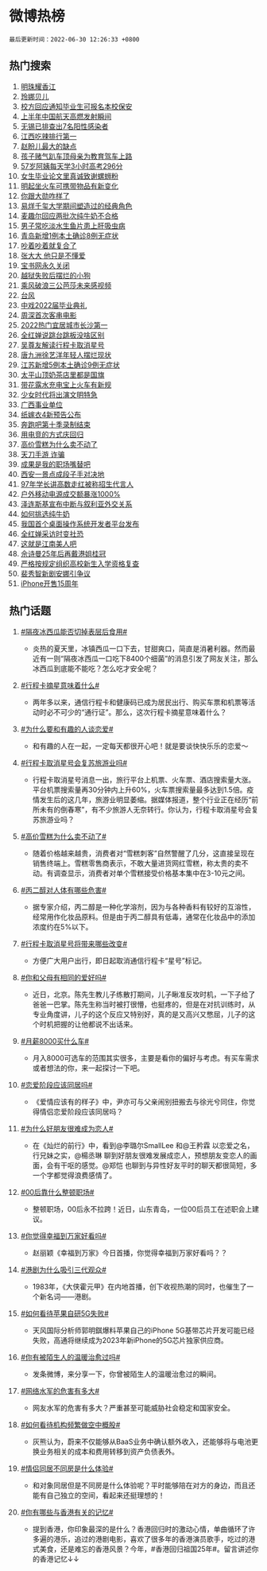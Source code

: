 # 微博热榜

`最后更新时间：2022-06-30 12:26:33 +0800`

## 热门搜索

1. [明珠耀香江](https://m.weibo.cn/search?containerid=100103type%3D1%26t%3D10%26q%3D%23%E6%98%8E%E7%8F%A0%E8%80%80%E9%A6%99%E6%B1%9F%23&stream_entry_id=51&isnewpage=1&extparam=seat%3D1%26filter_type%3Drealtimehot%26pos%3D0%26cate%3D10103%26c_type%3D51%26dgr%3D0%26display_time%3D1656563192%26pre_seqid%3D16565631926090285901&luicode=10000011&lfid=106003type%253D25%2526t%253D3%2526disable_hot%253D1%2526filter_type%253Drealtimehot)
1. [玲娜贝儿](https://m.weibo.cn/search?containerid=100103type%3D1%26t%3D10%26q%3D%E7%8E%B2%E5%A8%9C%E8%B4%9D%E5%84%BF&stream_entry_id=31&isnewpage=1&extparam=seat%3D1%26pos%3D0%26cate%3D0%26dgr%3D0%26filter_type%3Drealtimehot%26realpos%3D1%26flag%3D16%26lcate%3D5001%26c_type%3D31%26display_time%3D1656563192%26pre_seqid%3D16565631926090285901&luicode=10000011&lfid=106003type%253D25%2526t%253D3%2526disable_hot%253D1%2526filter_type%253Drealtimehot)
1. [校方回应通知毕业生可报名本校保安](https://m.weibo.cn/search?containerid=100103type%3D1%26t%3D10%26q%3D%23%E6%A0%A1%E6%96%B9%E5%9B%9E%E5%BA%94%E9%80%9A%E7%9F%A5%E6%AF%95%E4%B8%9A%E7%94%9F%E5%8F%AF%E6%8A%A5%E5%90%8D%E6%9C%AC%E6%A0%A1%E4%BF%9D%E5%AE%89%23&stream_entry_id=31&isnewpage=1&extparam=seat%3D1%26pos%3D1%26cate%3D0%26dgr%3D0%26filter_type%3Drealtimehot%26realpos%3D2%26flag%3D1%26lcate%3D5001%26c_type%3D31%26display_time%3D1656563192%26pre_seqid%3D16565631926090285901&luicode=10000011&lfid=106003type%253D25%2526t%253D3%2526disable_hot%253D1%2526filter_type%253Drealtimehot)
1. [上半年中国航天高燃发射瞬间](https://m.weibo.cn/search?containerid=100103type%3D1%26t%3D10%26q%3D%23%E4%B8%8A%E5%8D%8A%E5%B9%B4%E4%B8%AD%E5%9B%BD%E8%88%AA%E5%A4%A9%E9%AB%98%E7%87%83%E5%8F%91%E5%B0%84%E7%9E%AC%E9%97%B4%23&stream_entry_id=31&isnewpage=1&extparam=seat%3D1%26pos%3D2%26cate%3D0%26dgr%3D0%26filter_type%3Drealtimehot%26realpos%3D3%26flag%3D0%26lcate%3D5001%26c_type%3D31%26display_time%3D1656563192%26pre_seqid%3D16565631926090285901&luicode=10000011&lfid=106003type%253D25%2526t%253D3%2526disable_hot%253D1%2526filter_type%253Drealtimehot)
1. [无锡已排查出7名阳性感染者](https://m.weibo.cn/search?containerid=100103type%3D1%26t%3D10%26q%3D%23%E6%97%A0%E9%94%A1%E5%B7%B2%E6%8E%92%E6%9F%A5%E5%87%BA7%E5%90%8D%E9%98%B3%E6%80%A7%E6%84%9F%E6%9F%93%E8%80%85%23&stream_entry_id=31&isnewpage=1&extparam=seat%3D1%26pos%3D3%26cate%3D0%26dgr%3D0%26filter_type%3Drealtimehot%26realpos%3D4%26flag%3D1%26lcate%3D5001%26c_type%3D31%26display_time%3D1656563192%26pre_seqid%3D16565631926090285901&luicode=10000011&lfid=106003type%253D25%2526t%253D3%2526disable_hot%253D1%2526filter_type%253Drealtimehot)
1. [江西吃辣排行第一](https://m.weibo.cn/search?containerid=100103type%3D1%26t%3D10%26q%3D%23%E6%B1%9F%E8%A5%BF%E5%90%83%E8%BE%A3%E6%8E%92%E8%A1%8C%E7%AC%AC%E4%B8%80%23&stream_entry_id=31&isnewpage=1&extparam=seat%3D1%26pos%3D4%26cate%3D0%26dgr%3D0%26filter_type%3Drealtimehot%26realpos%3D5%26flag%3D1%26lcate%3D5001%26c_type%3D31%26display_time%3D1656563192%26pre_seqid%3D16565631926090285901&luicode=10000011&lfid=106003type%253D25%2526t%253D3%2526disable_hot%253D1%2526filter_type%253Drealtimehot)
1. [赵盼儿最大的缺点](https://m.weibo.cn/search?containerid=100103type%3D1%26t%3D10%26q%3D%23%E8%B5%B5%E7%9B%BC%E5%84%BF%E6%9C%80%E5%A4%A7%E7%9A%84%E7%BC%BA%E7%82%B9%23&stream_entry_id=31&isnewpage=1&extparam=seat%3D1%26pos%3D5%26cate%3D0%26dgr%3D0%26filter_type%3Drealtimehot%26realpos%3D6%26flag%3D1%26lcate%3D5001%26c_type%3D31%26display_time%3D1656563192%26pre_seqid%3D16565631926090285901&luicode=10000011&lfid=106003type%253D25%2526t%253D3%2526disable_hot%253D1%2526filter_type%253Drealtimehot)
1. [孩子赌气趴车顶母亲为教育驾车上路](https://m.weibo.cn/search?containerid=100103type%3D1%26t%3D10%26q%3D%23%E5%AD%A9%E5%AD%90%E8%B5%8C%E6%B0%94%E8%B6%B4%E8%BD%A6%E9%A1%B6%E6%AF%8D%E4%BA%B2%E4%B8%BA%E6%95%99%E8%82%B2%E9%A9%BE%E8%BD%A6%E4%B8%8A%E8%B7%AF%23&stream_entry_id=31&isnewpage=1&extparam=seat%3D1%26pos%3D6%26cate%3D0%26dgr%3D0%26filter_type%3Drealtimehot%26realpos%3D7%26flag%3D0%26lcate%3D5001%26c_type%3D31%26display_time%3D1656563192%26pre_seqid%3D16565631926090285901&luicode=10000011&lfid=106003type%253D25%2526t%253D3%2526disable_hot%253D1%2526filter_type%253Drealtimehot)
1. [57岁阿姨每天学3小时高考296分](https://m.weibo.cn/search?containerid=100103type%3D1%26t%3D10%26q%3D%2357%E5%B2%81%E9%98%BF%E5%A7%A8%E6%AF%8F%E5%A4%A9%E5%AD%A63%E5%B0%8F%E6%97%B6%E9%AB%98%E8%80%83296%E5%88%86%23&stream_entry_id=31&isnewpage=1&extparam=seat%3D1%26pos%3D7%26cate%3D0%26dgr%3D0%26filter_type%3Drealtimehot%26realpos%3D8%26flag%3D1%26lcate%3D5001%26c_type%3D31%26display_time%3D1656563192%26pre_seqid%3D16565631926090285901&luicode=10000011&lfid=106003type%253D25%2526t%253D3%2526disable_hot%253D1%2526filter_type%253Drealtimehot)
1. [女生毕业论文里真诚致谢螺蛳粉](https://m.weibo.cn/search?containerid=100103type%3D1%26t%3D10%26q%3D%23%E5%A5%B3%E7%94%9F%E6%AF%95%E4%B8%9A%E8%AE%BA%E6%96%87%E9%87%8C%E7%9C%9F%E8%AF%9A%E8%87%B4%E8%B0%A2%E8%9E%BA%E8%9B%B3%E7%B2%89%23&stream_entry_id=31&isnewpage=1&extparam=seat%3D1%26pos%3D8%26cate%3D0%26dgr%3D0%26filter_type%3Drealtimehot%26realpos%3D9%26flag%3D0%26lcate%3D5001%26c_type%3D31%26display_time%3D1656563192%26pre_seqid%3D16565631926090285901&luicode=10000011&lfid=106003type%253D25%2526t%253D3%2526disable_hot%253D1%2526filter_type%253Drealtimehot)
1. [明起坐火车可携带物品有新变化](https://m.weibo.cn/search?containerid=100103type%3D1%26t%3D10%26q%3D%23%E6%98%8E%E8%B5%B7%E5%9D%90%E7%81%AB%E8%BD%A6%E5%8F%AF%E6%90%BA%E5%B8%A6%E7%89%A9%E5%93%81%E6%9C%89%E6%96%B0%E5%8F%98%E5%8C%96%23&stream_entry_id=31&isnewpage=1&extparam=seat%3D1%26pos%3D9%26cate%3D0%26dgr%3D0%26filter_type%3Drealtimehot%26realpos%3D10%26flag%3D0%26lcate%3D5001%26c_type%3D31%26display_time%3D1656563192%26pre_seqid%3D16565631926090285901&luicode=10000011&lfid=106003type%253D25%2526t%253D3%2526disable_hot%253D1%2526filter_type%253Drealtimehot)
1. [你跟大勋咋样了](https://m.weibo.cn/search?containerid=100103type%3D1%26t%3D10%26q%3D%23%E4%BD%A0%E8%B7%9F%E5%A4%A7%E5%8B%8B%E5%92%8B%E6%A0%B7%E4%BA%86%23&stream_entry_id=31&isnewpage=1&extparam=seat%3D1%26pos%3D10%26cate%3D0%26dgr%3D0%26filter_type%3Drealtimehot%26realpos%3D11%26flag%3D2%26lcate%3D5001%26c_type%3D31%26display_time%3D1656563192%26pre_seqid%3D16565631926090285901&luicode=10000011&lfid=106003type%253D25%2526t%253D3%2526disable_hot%253D1%2526filter_type%253Drealtimehot)
1. [易烊千玺大学期间塑造过的经典角色](https://m.weibo.cn/search?containerid=100103type%3D1%26t%3D10%26q%3D%23%E6%98%93%E7%83%8A%E5%8D%83%E7%8E%BA%E5%A4%A7%E5%AD%A6%E6%9C%9F%E9%97%B4%E5%A1%91%E9%80%A0%E8%BF%87%E7%9A%84%E7%BB%8F%E5%85%B8%E8%A7%92%E8%89%B2%23&stream_entry_id=31&isnewpage=1&extparam=seat%3D1%26pos%3D11%26cate%3D0%26dgr%3D0%26filter_type%3Drealtimehot%26realpos%3D12%26flag%3D1%26lcate%3D5001%26c_type%3D31%26display_time%3D1656563192%26pre_seqid%3D16565631926090285901&luicode=10000011&lfid=106003type%253D25%2526t%253D3%2526disable_hot%253D1%2526filter_type%253Drealtimehot)
1. [麦趣尔回应两批次纯牛奶不合格](https://m.weibo.cn/search?containerid=100103type%3D1%26t%3D10%26q%3D%23%E9%BA%A6%E8%B6%A3%E5%B0%94%E5%9B%9E%E5%BA%94%E4%B8%A4%E6%89%B9%E6%AC%A1%E7%BA%AF%E7%89%9B%E5%A5%B6%E4%B8%8D%E5%90%88%E6%A0%BC%23&stream_entry_id=31&isnewpage=1&extparam=seat%3D1%26pos%3D12%26cate%3D0%26dgr%3D0%26filter_type%3Drealtimehot%26realpos%3D13%26flag%3D1%26lcate%3D5001%26c_type%3D31%26display_time%3D1656563192%26pre_seqid%3D16565631926090285901&luicode=10000011&lfid=106003type%253D25%2526t%253D3%2526disable_hot%253D1%2526filter_type%253Drealtimehot)
1. [男子常吃淡水生鱼片患上肝吸虫病](https://m.weibo.cn/search?containerid=100103type%3D1%26t%3D10%26q%3D%23%E7%94%B7%E5%AD%90%E5%B8%B8%E5%90%83%E6%B7%A1%E6%B0%B4%E7%94%9F%E9%B1%BC%E7%89%87%E6%82%A3%E4%B8%8A%E8%82%9D%E5%90%B8%E8%99%AB%E7%97%85%23&stream_entry_id=31&isnewpage=1&extparam=seat%3D1%26pos%3D13%26cate%3D0%26dgr%3D0%26filter_type%3Drealtimehot%26realpos%3D14%26flag%3D0%26lcate%3D5001%26c_type%3D31%26display_time%3D1656563192%26pre_seqid%3D16565631926090285901&luicode=10000011&lfid=106003type%253D25%2526t%253D3%2526disable_hot%253D1%2526filter_type%253Drealtimehot)
1. [青岛新增1例本土确诊8例无症状](https://m.weibo.cn/search?containerid=100103type%3D1%26t%3D10%26q%3D%23%E9%9D%92%E5%B2%9B%E6%96%B0%E5%A2%9E1%E4%BE%8B%E6%9C%AC%E5%9C%9F%E7%A1%AE%E8%AF%8A8%E4%BE%8B%E6%97%A0%E7%97%87%E7%8A%B6%23&stream_entry_id=31&isnewpage=1&extparam=seat%3D1%26pos%3D14%26cate%3D0%26dgr%3D0%26filter_type%3Drealtimehot%26realpos%3D15%26flag%3D0%26lcate%3D5001%26c_type%3D31%26display_time%3D1656563192%26pre_seqid%3D16565631926090285901&luicode=10000011&lfid=106003type%253D25%2526t%253D3%2526disable_hot%253D1%2526filter_type%253Drealtimehot)
1. [吵着吵着就复合了](https://m.weibo.cn/search?containerid=100103type%3D1%26t%3D10%26q%3D%23%E5%90%B5%E7%9D%80%E5%90%B5%E7%9D%80%E5%B0%B1%E5%A4%8D%E5%90%88%E4%BA%86%23&stream_entry_id=31&isnewpage=1&extparam=seat%3D1%26pos%3D15%26cate%3D0%26dgr%3D0%26filter_type%3Drealtimehot%26realpos%3D16%26flag%3D0%26lcate%3D5001%26c_type%3D31%26display_time%3D1656563192%26pre_seqid%3D16565631926090285901&luicode=10000011&lfid=106003type%253D25%2526t%253D3%2526disable_hot%253D1%2526filter_type%253Drealtimehot)
1. [张大大 他只是不懂爱](https://m.weibo.cn/search?containerid=100103type%3D1%26t%3D10%26q%3D%E5%BC%A0%E5%A4%A7%E5%A4%A7+%E4%BB%96%E5%8F%AA%E6%98%AF%E4%B8%8D%E6%87%82%E7%88%B1&stream_entry_id=31&isnewpage=1&extparam=seat%3D1%26pos%3D16%26cate%3D0%26dgr%3D0%26filter_type%3Drealtimehot%26realpos%3D17%26flag%3D0%26lcate%3D5001%26c_type%3D31%26display_time%3D1656563192%26pre_seqid%3D16565631926090285901&luicode=10000011&lfid=106003type%253D25%2526t%253D3%2526disable_hot%253D1%2526filter_type%253Drealtimehot)
1. [宝书网永久关闭](https://m.weibo.cn/search?containerid=100103type%3D1%26t%3D10%26q%3D%23%E5%AE%9D%E4%B9%A6%E7%BD%91%E6%B0%B8%E4%B9%85%E5%85%B3%E9%97%AD%23&stream_entry_id=31&isnewpage=1&extparam=seat%3D1%26pos%3D17%26cate%3D0%26dgr%3D0%26filter_type%3Drealtimehot%26realpos%3D18%26flag%3D0%26lcate%3D5001%26c_type%3D31%26display_time%3D1656563192%26pre_seqid%3D16565631926090285901&luicode=10000011&lfid=106003type%253D25%2526t%253D3%2526disable_hot%253D1%2526filter_type%253Drealtimehot)
1. [越狱失败后摆烂的小狗](https://m.weibo.cn/search?containerid=100103type%3D1%26t%3D10%26q%3D%23%E8%B6%8A%E7%8B%B1%E5%A4%B1%E8%B4%A5%E5%90%8E%E6%91%86%E7%83%82%E7%9A%84%E5%B0%8F%E7%8B%97%23&stream_entry_id=31&isnewpage=1&extparam=seat%3D1%26pos%3D18%26cate%3D0%26dgr%3D0%26filter_type%3Drealtimehot%26realpos%3D19%26flag%3D0%26lcate%3D5001%26c_type%3D31%26display_time%3D1656563192%26pre_seqid%3D16565631926090285901&luicode=10000011&lfid=106003type%253D25%2526t%253D3%2526disable_hot%253D1%2526filter_type%253Drealtimehot)
1. [乘风破浪三公芭莎未来感视频](https://m.weibo.cn/search?containerid=100103type%3D1%26t%3D10%26q%3D%23%E4%B9%98%E9%A3%8E%E7%A0%B4%E6%B5%AA%E4%B8%89%E5%85%AC%E8%8A%AD%E8%8E%8E%E6%9C%AA%E6%9D%A5%E6%84%9F%E8%A7%86%E9%A2%91%23&stream_entry_id=31&isnewpage=1&extparam=seat%3D1%26pos%3D19%26cate%3D0%26dgr%3D0%26filter_type%3Drealtimehot%26realpos%3D20%26flag%3D1%26lcate%3D5001%26c_type%3D31%26display_time%3D1656563192%26pre_seqid%3D16565631926090285901&luicode=10000011&lfid=106003type%253D25%2526t%253D3%2526disable_hot%253D1%2526filter_type%253Drealtimehot)
1. [台风](https://m.weibo.cn/search?containerid=100103type%3D1%26t%3D10%26q%3D%23%E5%8F%B0%E9%A3%8E%23&stream_entry_id=31&isnewpage=1&extparam=seat%3D1%26pos%3D20%26cate%3D0%26dgr%3D0%26filter_type%3Drealtimehot%26realpos%3D21%26flag%3D1%26lcate%3D5001%26c_type%3D31%26display_time%3D1656563192%26pre_seqid%3D16565631926090285901&luicode=10000011&lfid=106003type%253D25%2526t%253D3%2526disable_hot%253D1%2526filter_type%253Drealtimehot)
1. [中戏2022届毕业典礼](https://m.weibo.cn/search?containerid=100103type%3D1%26t%3D10%26q%3D%23%E4%B8%AD%E6%88%8F2022%E5%B1%8A%E6%AF%95%E4%B8%9A%E5%85%B8%E7%A4%BC%23&stream_entry_id=31&isnewpage=1&extparam=seat%3D1%26pos%3D21%26cate%3D0%26dgr%3D0%26filter_type%3Drealtimehot%26realpos%3D22%26flag%3D0%26lcate%3D5001%26c_type%3D31%26display_time%3D1656563192%26pre_seqid%3D16565631926090285901&luicode=10000011&lfid=106003type%253D25%2526t%253D3%2526disable_hot%253D1%2526filter_type%253Drealtimehot)
1. [周深首次客串电影](https://m.weibo.cn/search?containerid=100103type%3D1%26t%3D10%26q%3D%23%E5%91%A8%E6%B7%B1%E9%A6%96%E6%AC%A1%E5%AE%A2%E4%B8%B2%E7%94%B5%E5%BD%B1%23&stream_entry_id=31&isnewpage=1&extparam=seat%3D1%26pos%3D22%26cate%3D0%26dgr%3D0%26filter_type%3Drealtimehot%26realpos%3D23%26flag%3D1%26lcate%3D5001%26c_type%3D31%26display_time%3D1656563192%26pre_seqid%3D16565631926090285901&luicode=10000011&lfid=106003type%253D25%2526t%253D3%2526disable_hot%253D1%2526filter_type%253Drealtimehot)
1. [2022热门宜居城市长沙第一](https://m.weibo.cn/search?containerid=100103type%3D1%26t%3D10%26q%3D%232022%E7%83%AD%E9%97%A8%E5%AE%9C%E5%B1%85%E5%9F%8E%E5%B8%82%E9%95%BF%E6%B2%99%E7%AC%AC%E4%B8%80%23&stream_entry_id=31&isnewpage=1&extparam=seat%3D1%26pos%3D23%26cate%3D0%26dgr%3D0%26filter_type%3Drealtimehot%26realpos%3D24%26flag%3D0%26lcate%3D5001%26c_type%3D31%26display_time%3D1656563192%26pre_seqid%3D16565631926090285901&luicode=10000011&lfid=106003type%253D25%2526t%253D3%2526disable_hot%253D1%2526filter_type%253Drealtimehot)
1. [全红婵说跳台跳板没啥区别](https://m.weibo.cn/search?containerid=100103type%3D1%26t%3D10%26q%3D%23%E5%85%A8%E7%BA%A2%E5%A9%B5%E8%AF%B4%E8%B7%B3%E5%8F%B0%E8%B7%B3%E6%9D%BF%E6%B2%A1%E5%95%A5%E5%8C%BA%E5%88%AB%23&stream_entry_id=31&isnewpage=1&extparam=seat%3D1%26pos%3D24%26cate%3D0%26dgr%3D0%26filter_type%3Drealtimehot%26realpos%3D25%26flag%3D1%26lcate%3D5001%26c_type%3D31%26display_time%3D1656563192%26pre_seqid%3D16565631926090285901&luicode=10000011&lfid=106003type%253D25%2526t%253D3%2526disable_hot%253D1%2526filter_type%253Drealtimehot)
1. [吴尊友解读行程卡取消星号](https://m.weibo.cn/search?containerid=100103type%3D1%26t%3D10%26q%3D%23%E5%90%B4%E5%B0%8A%E5%8F%8B%E8%A7%A3%E8%AF%BB%E8%A1%8C%E7%A8%8B%E5%8D%A1%E5%8F%96%E6%B6%88%E6%98%9F%E5%8F%B7%23&stream_entry_id=31&isnewpage=1&extparam=seat%3D1%26pos%3D25%26cate%3D0%26dgr%3D0%26filter_type%3Drealtimehot%26realpos%3D26%26flag%3D1%26lcate%3D5001%26c_type%3D31%26display_time%3D1656563192%26pre_seqid%3D16565631926090285901&luicode=10000011&lfid=106003type%253D25%2526t%253D3%2526disable_hot%253D1%2526filter_type%253Drealtimehot)
1. [唐九洲徐艺洋年轻人摆烂现状](https://m.weibo.cn/search?containerid=100103type%3D1%26t%3D10%26q%3D%23%E5%94%90%E4%B9%9D%E6%B4%B2%E5%BE%90%E8%89%BA%E6%B4%8B%E5%B9%B4%E8%BD%BB%E4%BA%BA%E6%91%86%E7%83%82%E7%8E%B0%E7%8A%B6%23&stream_entry_id=31&isnewpage=1&extparam=seat%3D1%26pos%3D26%26cate%3D0%26dgr%3D0%26filter_type%3Drealtimehot%26realpos%3D27%26flag%3D1%26lcate%3D5001%26c_type%3D31%26display_time%3D1656563192%26pre_seqid%3D16565631926090285901&luicode=10000011&lfid=106003type%253D25%2526t%253D3%2526disable_hot%253D1%2526filter_type%253Drealtimehot)
1. [江苏新增5例本土确诊9例无症状](https://m.weibo.cn/search?containerid=100103type%3D1%26t%3D10%26q%3D%23%E6%B1%9F%E8%8B%8F%E6%96%B0%E5%A2%9E5%E4%BE%8B%E6%9C%AC%E5%9C%9F%E7%A1%AE%E8%AF%8A9%E4%BE%8B%E6%97%A0%E7%97%87%E7%8A%B6%23&stream_entry_id=31&isnewpage=1&extparam=seat%3D1%26pos%3D27%26cate%3D0%26dgr%3D0%26filter_type%3Drealtimehot%26realpos%3D28%26flag%3D0%26lcate%3D5001%26c_type%3D31%26display_time%3D1656563192%26pre_seqid%3D16565631926090285901&luicode=10000011&lfid=106003type%253D25%2526t%253D3%2526disable_hot%253D1%2526filter_type%253Drealtimehot)
1. [太平山顶奶茶店里都是国旗](https://m.weibo.cn/search?containerid=100103type%3D1%26t%3D10%26q%3D%23%E5%A4%AA%E5%B9%B3%E5%B1%B1%E9%A1%B6%E5%A5%B6%E8%8C%B6%E5%BA%97%E9%87%8C%E9%83%BD%E6%98%AF%E5%9B%BD%E6%97%97%23&stream_entry_id=31&isnewpage=1&extparam=seat%3D1%26pos%3D28%26cate%3D0%26dgr%3D0%26filter_type%3Drealtimehot%26realpos%3D29%26flag%3D1%26lcate%3D5001%26c_type%3D31%26display_time%3D1656563192%26pre_seqid%3D16565631926090285901&luicode=10000011&lfid=106003type%253D25%2526t%253D3%2526disable_hot%253D1%2526filter_type%253Drealtimehot)
1. [带花露水充电宝上火车有新规](https://m.weibo.cn/search?containerid=100103type%3D1%26t%3D10%26q%3D%23%E5%B8%A6%E8%8A%B1%E9%9C%B2%E6%B0%B4%E5%85%85%E7%94%B5%E5%AE%9D%E4%B8%8A%E7%81%AB%E8%BD%A6%E6%9C%89%E6%96%B0%E8%A7%84%23&stream_entry_id=31&isnewpage=1&extparam=seat%3D1%26pos%3D29%26cate%3D0%26dgr%3D0%26filter_type%3Drealtimehot%26realpos%3D30%26flag%3D1%26lcate%3D5001%26c_type%3D31%26display_time%3D1656563192%26pre_seqid%3D16565631926090285901&luicode=10000011&lfid=106003type%253D25%2526t%253D3%2526disable_hot%253D1%2526filter_type%253Drealtimehot)
1. [少女时代将出演文明特急](https://m.weibo.cn/search?containerid=100103type%3D1%26t%3D10%26q%3D%23%E5%B0%91%E5%A5%B3%E6%97%B6%E4%BB%A3%E5%B0%86%E5%87%BA%E6%BC%94%E6%96%87%E6%98%8E%E7%89%B9%E6%80%A5%23&stream_entry_id=31&isnewpage=1&extparam=seat%3D1%26pos%3D30%26cate%3D0%26dgr%3D0%26filter_type%3Drealtimehot%26realpos%3D31%26flag%3D1%26lcate%3D5001%26c_type%3D31%26display_time%3D1656563192%26pre_seqid%3D16565631926090285901&luicode=10000011&lfid=106003type%253D25%2526t%253D3%2526disable_hot%253D1%2526filter_type%253Drealtimehot)
1. [广西事业单位](https://m.weibo.cn/search?containerid=100103type%3D1%26t%3D10%26q%3D%E5%B9%BF%E8%A5%BF%E4%BA%8B%E4%B8%9A%E5%8D%95%E4%BD%8D&stream_entry_id=31&isnewpage=1&extparam=seat%3D1%26pos%3D31%26cate%3D0%26dgr%3D0%26filter_type%3Drealtimehot%26realpos%3D32%26flag%3D1%26lcate%3D5001%26c_type%3D31%26display_time%3D1656563192%26pre_seqid%3D16565631926090285901&luicode=10000011&lfid=106003type%253D25%2526t%253D3%2526disable_hot%253D1%2526filter_type%253Drealtimehot)
1. [纸嫁衣4新预告公布](https://m.weibo.cn/search?containerid=100103type%3D1%26t%3D10%26q%3D%23%E7%BA%B8%E5%AB%81%E8%A1%A34%E6%96%B0%E9%A2%84%E5%91%8A%E5%85%AC%E5%B8%83%23&stream_entry_id=31&isnewpage=1&extparam=seat%3D1%26pos%3D32%26cate%3D0%26dgr%3D0%26filter_type%3Drealtimehot%26realpos%3D33%26flag%3D1%26lcate%3D5001%26c_type%3D31%26display_time%3D1656563192%26pre_seqid%3D16565631926090285901&luicode=10000011&lfid=106003type%253D25%2526t%253D3%2526disable_hot%253D1%2526filter_type%253Drealtimehot)
1. [奔跑吧第十季录制结束](https://m.weibo.cn/search?containerid=100103type%3D1%26t%3D10%26q%3D%23%E5%A5%94%E8%B7%91%E5%90%A7%E7%AC%AC%E5%8D%81%E5%AD%A3%E5%BD%95%E5%88%B6%E7%BB%93%E6%9D%9F%23&stream_entry_id=31&isnewpage=1&extparam=seat%3D1%26pos%3D33%26cate%3D0%26dgr%3D0%26filter_type%3Drealtimehot%26realpos%3D34%26flag%3D0%26lcate%3D5001%26c_type%3D31%26display_time%3D1656563192%26pre_seqid%3D16565631926090285901&luicode=10000011&lfid=106003type%253D25%2526t%253D3%2526disable_hot%253D1%2526filter_type%253Drealtimehot)
1. [用电竞的方式庆回归](https://m.weibo.cn/search?containerid=100103type%3D1%26t%3D10%26q%3D%23%E7%94%A8%E7%94%B5%E7%AB%9E%E7%9A%84%E6%96%B9%E5%BC%8F%E5%BA%86%E5%9B%9E%E5%BD%92%23&stream_entry_id=31&isnewpage=1&extparam=seat%3D1%26pos%3D34%26cate%3D0%26dgr%3D0%26filter_type%3Drealtimehot%26realpos%3D35%26flag%3D1%26lcate%3D5001%26c_type%3D31%26display_time%3D1656563192%26pre_seqid%3D16565631926090285901&luicode=10000011&lfid=106003type%253D25%2526t%253D3%2526disable_hot%253D1%2526filter_type%253Drealtimehot)
1. [高价雪糕为什么卖不动了](https://m.weibo.cn/search?containerid=100103type%3D1%26t%3D10%26q%3D%23%E9%AB%98%E4%BB%B7%E9%9B%AA%E7%B3%95%E4%B8%BA%E4%BB%80%E4%B9%88%E5%8D%96%E4%B8%8D%E5%8A%A8%E4%BA%86%23&stream_entry_id=31&isnewpage=1&extparam=seat%3D1%26pos%3D35%26cate%3D0%26dgr%3D0%26filter_type%3Drealtimehot%26realpos%3D36%26flag%3D0%26lcate%3D5001%26c_type%3D31%26display_time%3D1656563192%26pre_seqid%3D16565631926090285901&luicode=10000011&lfid=106003type%253D25%2526t%253D3%2526disable_hot%253D1%2526filter_type%253Drealtimehot)
1. [天刀手游 诈骗](https://m.weibo.cn/search?containerid=100103type%3D1%26t%3D10%26q%3D%E5%A4%A9%E5%88%80%E6%89%8B%E6%B8%B8+%E8%AF%88%E9%AA%97&stream_entry_id=31&isnewpage=1&extparam=seat%3D1%26pos%3D36%26cate%3D0%26dgr%3D0%26filter_type%3Drealtimehot%26realpos%3D37%26flag%3D1%26lcate%3D5001%26c_type%3D31%26display_time%3D1656563192%26pre_seqid%3D16565631926090285901&luicode=10000011&lfid=106003type%253D25%2526t%253D3%2526disable_hot%253D1%2526filter_type%253Drealtimehot)
1. [成果是我的职场嘴替吧](https://m.weibo.cn/search?containerid=100103type%3D1%26t%3D10%26q%3D%23%E6%88%90%E6%9E%9C%E6%98%AF%E6%88%91%E7%9A%84%E8%81%8C%E5%9C%BA%E5%98%B4%E6%9B%BF%E5%90%A7%23&stream_entry_id=31&isnewpage=1&extparam=seat%3D1%26pos%3D37%26cate%3D0%26dgr%3D0%26filter_type%3Drealtimehot%26realpos%3D38%26flag%3D1%26lcate%3D5001%26c_type%3D31%26display_time%3D1656563192%26pre_seqid%3D16565631926090285901&luicode=10000011&lfid=106003type%253D25%2526t%253D3%2526disable_hot%253D1%2526filter_type%253Drealtimehot)
1. [西安一景点成段子手对决地](https://m.weibo.cn/search?containerid=100103type%3D1%26t%3D10%26q%3D%23%E8%A5%BF%E5%AE%89%E4%B8%80%E6%99%AF%E7%82%B9%E6%88%90%E6%AE%B5%E5%AD%90%E6%89%8B%E5%AF%B9%E5%86%B3%E5%9C%B0%23&stream_entry_id=31&isnewpage=1&extparam=seat%3D1%26pos%3D38%26cate%3D0%26dgr%3D0%26filter_type%3Drealtimehot%26realpos%3D39%26flag%3D1%26lcate%3D5001%26c_type%3D31%26display_time%3D1656563192%26pre_seqid%3D16565631926090285901&luicode=10000011&lfid=106003type%253D25%2526t%253D3%2526disable_hot%253D1%2526filter_type%253Drealtimehot)
1. [97年学长讲高数走红被称招生代言人](https://m.weibo.cn/search?containerid=100103type%3D1%26t%3D10%26q%3D%2397%E5%B9%B4%E5%AD%A6%E9%95%BF%E8%AE%B2%E9%AB%98%E6%95%B0%E8%B5%B0%E7%BA%A2%E8%A2%AB%E7%A7%B0%E6%8B%9B%E7%94%9F%E4%BB%A3%E8%A8%80%E4%BA%BA%23&stream_entry_id=31&isnewpage=1&extparam=seat%3D1%26pos%3D39%26cate%3D0%26dgr%3D0%26filter_type%3Drealtimehot%26realpos%3D40%26flag%3D0%26lcate%3D5001%26c_type%3D31%26display_time%3D1656563192%26pre_seqid%3D16565631926090285901&luicode=10000011&lfid=106003type%253D25%2526t%253D3%2526disable_hot%253D1%2526filter_type%253Drealtimehot)
1. [户外移动电源成交额暴涨1000%](https://m.weibo.cn/search?containerid=100103type%3D1%26t%3D10%26q%3D%23%E6%88%B7%E5%A4%96%E7%A7%BB%E5%8A%A8%E7%94%B5%E6%BA%90%E6%88%90%E4%BA%A4%E9%A2%9D%E6%9A%B4%E6%B6%A81000%25%23&stream_entry_id=31&isnewpage=1&extparam=seat%3D1%26pos%3D40%26cate%3D0%26dgr%3D0%26filter_type%3Drealtimehot%26realpos%3D41%26flag%3D0%26lcate%3D5001%26c_type%3D31%26display_time%3D1656563192%26pre_seqid%3D16565631926090285901&luicode=10000011&lfid=106003type%253D25%2526t%253D3%2526disable_hot%253D1%2526filter_type%253Drealtimehot)
1. [泽连斯基宣布中断与叙利亚外交关系](https://m.weibo.cn/search?containerid=100103type%3D1%26t%3D10%26q%3D%23%E6%B3%BD%E8%BF%9E%E6%96%AF%E5%9F%BA%E5%AE%A3%E5%B8%83%E4%B8%AD%E6%96%AD%E4%B8%8E%E5%8F%99%E5%88%A9%E4%BA%9A%E5%A4%96%E4%BA%A4%E5%85%B3%E7%B3%BB%23&stream_entry_id=31&isnewpage=1&extparam=seat%3D1%26pos%3D41%26cate%3D0%26dgr%3D0%26filter_type%3Drealtimehot%26realpos%3D42%26flag%3D0%26lcate%3D5001%26c_type%3D31%26display_time%3D1656563192%26pre_seqid%3D16565631926090285901&luicode=10000011&lfid=106003type%253D25%2526t%253D3%2526disable_hot%253D1%2526filter_type%253Drealtimehot)
1. [如何挑选纯牛奶](https://m.weibo.cn/search?containerid=100103type%3D1%26t%3D10%26q%3D%23%E5%A6%82%E4%BD%95%E6%8C%91%E9%80%89%E7%BA%AF%E7%89%9B%E5%A5%B6%23&stream_entry_id=31&isnewpage=1&extparam=seat%3D1%26pos%3D42%26cate%3D0%26dgr%3D0%26filter_type%3Drealtimehot%26realpos%3D43%26flag%3D0%26lcate%3D5001%26c_type%3D31%26display_time%3D1656563192%26pre_seqid%3D16565631926090285901&luicode=10000011&lfid=106003type%253D25%2526t%253D3%2526disable_hot%253D1%2526filter_type%253Drealtimehot)
1. [我国首个桌面操作系统开发者平台发布](https://m.weibo.cn/search?containerid=100103type%3D1%26t%3D10%26q%3D%23%E6%88%91%E5%9B%BD%E9%A6%96%E4%B8%AA%E6%A1%8C%E9%9D%A2%E6%93%8D%E4%BD%9C%E7%B3%BB%E7%BB%9F%E5%BC%80%E5%8F%91%E8%80%85%E5%B9%B3%E5%8F%B0%E5%8F%91%E5%B8%83%23&stream_entry_id=31&isnewpage=1&extparam=seat%3D1%26pos%3D43%26cate%3D0%26dgr%3D0%26filter_type%3Drealtimehot%26realpos%3D44%26flag%3D0%26lcate%3D5001%26c_type%3D31%26display_time%3D1656563192%26pre_seqid%3D16565631926090285901&luicode=10000011&lfid=106003type%253D25%2526t%253D3%2526disable_hot%253D1%2526filter_type%253Drealtimehot)
1. [全红婵采访时变社恐](https://m.weibo.cn/search?containerid=100103type%3D1%26t%3D10%26q%3D%23%E5%85%A8%E7%BA%A2%E5%A9%B5%E9%87%87%E8%AE%BF%E6%97%B6%E5%8F%98%E7%A4%BE%E6%81%90%23&stream_entry_id=31&isnewpage=1&extparam=seat%3D1%26pos%3D44%26cate%3D0%26dgr%3D0%26filter_type%3Drealtimehot%26realpos%3D45%26flag%3D0%26lcate%3D5001%26c_type%3D31%26display_time%3D1656563192%26pre_seqid%3D16565631926090285901&luicode=10000011&lfid=106003type%253D25%2526t%253D3%2526disable_hot%253D1%2526filter_type%253Drealtimehot)
1. [这就是江南美人吧](https://m.weibo.cn/search?containerid=100103type%3D1%26t%3D10%26q%3D%23%E8%BF%99%E5%B0%B1%E6%98%AF%E6%B1%9F%E5%8D%97%E7%BE%8E%E4%BA%BA%E5%90%A7%23&stream_entry_id=31&isnewpage=1&extparam=seat%3D1%26pos%3D45%26cate%3D0%26dgr%3D0%26filter_type%3Drealtimehot%26realpos%3D46%26flag%3D0%26lcate%3D5001%26c_type%3D31%26display_time%3D1656563192%26pre_seqid%3D16565631926090285901&luicode=10000011&lfid=106003type%253D25%2526t%253D3%2526disable_hot%253D1%2526filter_type%253Drealtimehot)
1. [佘诗曼25年后再戴港姐桂冠](https://m.weibo.cn/search?containerid=100103type%3D1%26t%3D10%26q%3D%23%E4%BD%98%E8%AF%97%E6%9B%BC25%E5%B9%B4%E5%90%8E%E5%86%8D%E6%88%B4%E6%B8%AF%E5%A7%90%E6%A1%82%E5%86%A0%23&stream_entry_id=31&isnewpage=1&extparam=seat%3D1%26pos%3D46%26cate%3D0%26dgr%3D0%26filter_type%3Drealtimehot%26realpos%3D47%26flag%3D1%26lcate%3D5001%26c_type%3D31%26display_time%3D1656563192%26pre_seqid%3D16565631926090285901&luicode=10000011&lfid=106003type%253D25%2526t%253D3%2526disable_hot%253D1%2526filter_type%253Drealtimehot)
1. [严格按规定组织高校新生入学资格复查](https://m.weibo.cn/search?containerid=100103type%3D1%26t%3D10%26q%3D%23%E4%B8%A5%E6%A0%BC%E6%8C%89%E8%A7%84%E5%AE%9A%E7%BB%84%E7%BB%87%E9%AB%98%E6%A0%A1%E6%96%B0%E7%94%9F%E5%85%A5%E5%AD%A6%E8%B5%84%E6%A0%BC%E5%A4%8D%E6%9F%A5%23&stream_entry_id=31&isnewpage=1&extparam=seat%3D1%26pos%3D47%26cate%3D0%26dgr%3D0%26filter_type%3Drealtimehot%26realpos%3D48%26flag%3D1%26lcate%3D5001%26c_type%3D31%26display_time%3D1656563192%26pre_seqid%3D16565631926090285901&luicode=10000011&lfid=106003type%253D25%2526t%253D3%2526disable_hot%253D1%2526filter_type%253Drealtimehot)
1. [裴秀智新剧安娜引争议](https://m.weibo.cn/search?containerid=100103type%3D1%26t%3D10%26q%3D%23%E8%A3%B4%E7%A7%80%E6%99%BA%E6%96%B0%E5%89%A7%E5%AE%89%E5%A8%9C%E5%BC%95%E4%BA%89%E8%AE%AE%23&stream_entry_id=31&isnewpage=1&extparam=seat%3D1%26pos%3D48%26cate%3D0%26dgr%3D0%26filter_type%3Drealtimehot%26realpos%3D49%26flag%3D0%26lcate%3D5001%26c_type%3D31%26display_time%3D1656563192%26pre_seqid%3D16565631926090285901&luicode=10000011&lfid=106003type%253D25%2526t%253D3%2526disable_hot%253D1%2526filter_type%253Drealtimehot)
1. [iPhone开售15周年](https://m.weibo.cn/search?containerid=100103type%3D1%26t%3D10%26q%3D%23iPhone%E5%BC%80%E5%94%AE15%E5%91%A8%E5%B9%B4%23&stream_entry_id=31&isnewpage=1&extparam=seat%3D1%26pos%3D49%26cate%3D0%26dgr%3D0%26filter_type%3Drealtimehot%26realpos%3D50%26flag%3D0%26lcate%3D5001%26c_type%3D31%26display_time%3D1656563192%26pre_seqid%3D16565631926090285901&luicode=10000011&lfid=106003type%253D25%2526t%253D3%2526disable_hot%253D1%2526filter_type%253Drealtimehot)

## 热门话题

1. [#隔夜冰西瓜能否切掉表层后食用#](https://m.weibo.cn/search?containerid=231522type%3D1%26t%3D10%26q%3D%23%E9%9A%94%E5%A4%9C%E5%86%B0%E8%A5%BF%E7%93%9C%E8%83%BD%E5%90%A6%E5%88%87%E6%8E%89%E8%A1%A8%E5%B1%82%E5%90%8E%E9%A3%9F%E7%94%A8%23&stream_entry_id=128&isnewpage=1&extparam=seat%3D1%26c_type%3D128%26lcate%3D5004%26cate%3D5004%26pos%3D1-0-0%26dgr%3D0%26unitid%3D44611%26display_time%3D1656563193%26pre_seqid%3D165656319359806025249&luicode=10000011&lfid=231648_-_4)
    - 炎热的夏天里，冰镇西瓜一口下去，甘甜爽口，简直是消暑利器。然而最近有一则“隔夜冰西瓜一口吃下8400个细菌”的消息引发了网友关注，那么冰西瓜到底能不能吃？怎么吃才安全呢？

1. [#行程卡摘星意味着什么#](https://m.weibo.cn/search?containerid=231522type%3D1%26t%3D10%26q%3D%23%E8%A1%8C%E7%A8%8B%E5%8D%A1%E6%91%98%E6%98%9F%E6%84%8F%E5%91%B3%E7%9D%80%E4%BB%80%E4%B9%88%23&stream_entry_id=128&isnewpage=1&extparam=seat%3D1%26c_type%3D128%26lcate%3D5004%26cate%3D5004%26pos%3D1-0-1%26dgr%3D0%26unitid%3D44638%26display_time%3D1656563193%26pre_seqid%3D165656319359806025249&luicode=10000011&lfid=231648_-_4)
    - 两年多以来，通信行程卡和健康码已成为居民出行、购买车票和机票等活动时必不可少的“通行证”。那么，这次行程卡摘星意味着什么？

1. [#为什么要和有趣的人谈恋爱#](https://m.weibo.cn/search?containerid=231522type%3D1%26t%3D10%26q%3D%23%E4%B8%BA%E4%BB%80%E4%B9%88%E8%A6%81%E5%92%8C%E6%9C%89%E8%B6%A3%E7%9A%84%E4%BA%BA%E8%B0%88%E6%81%8B%E7%88%B1%23&stream_entry_id=128&isnewpage=1&extparam=seat%3D1%26c_type%3D128%26lcate%3D5004%26cate%3D5004%26pos%3D1-0-2%26dgr%3D0%26unitid%3D44644%26display_time%3D1656563193%26pre_seqid%3D165656319359806025249&luicode=10000011&lfid=231648_-_4)
    - 和有趣的人在一起，一定每天都很开心吧！就是要谈快快乐乐的恋爱～

1. [#行程卡取消星号会复苏旅游业吗#](https://m.weibo.cn/search?containerid=231522type%3D1%26t%3D10%26q%3D%23%E8%A1%8C%E7%A8%8B%E5%8D%A1%E5%8F%96%E6%B6%88%E6%98%9F%E5%8F%B7%E4%BC%9A%E5%A4%8D%E8%8B%8F%E6%97%85%E6%B8%B8%E4%B8%9A%E5%90%97%23&stream_entry_id=128&isnewpage=1&extparam=seat%3D1%26c_type%3D128%26lcate%3D5004%26cate%3D5004%26pos%3D1-0-3%26dgr%3D0%26unitid%3D44618%26display_time%3D1656563193%26pre_seqid%3D165656319359806025249&luicode=10000011&lfid=231648_-_4)
    - 行程卡取消星号消息一出，旅行平台上机票、火车票、酒店搜索量大涨。平台机票搜索量再30分钟内上升60%，火车票搜索量最多达到1.5倍。疫情发生后的这几年，旅游业明显萎缩。据媒体报道，整个行业正在经历“前所未有的倒春寒”，有不少旅游人无奈转行。你认为，行程卡取消星号会复苏旅游业吗？

1. [#高价雪糕为什么卖不动了#](https://m.weibo.cn/search?containerid=231522type%3D1%26t%3D10%26q%3D%23%E9%AB%98%E4%BB%B7%E9%9B%AA%E7%B3%95%E4%B8%BA%E4%BB%80%E4%B9%88%E5%8D%96%E4%B8%8D%E5%8A%A8%E4%BA%86%23&stream_entry_id=128&isnewpage=1&extparam=seat%3D1%26c_type%3D128%26lcate%3D5004%26cate%3D5004%26pos%3D1-0-4%26dgr%3D0%26unitid%3D44636%26display_time%3D1656563193%26pre_seqid%3D165656319359806025249&luicode=10000011&lfid=231648_-_4)
    - 随着价格越来越贵，消费者对“雪糕刺客”自然警醒了几分，这直接呈现在销售终端上。雪糕零售商表示，不敢大量进货网红雪糕，称太贵的卖不动。有调查显示，消费者对单个雪糕接受价格基本集中在3-10元之间。

1. [#丙二醇对人体有哪些危害#](https://m.weibo.cn/search?containerid=231522type%3D1%26t%3D10%26q%3D%23%E4%B8%99%E4%BA%8C%E9%86%87%E5%AF%B9%E4%BA%BA%E4%BD%93%E6%9C%89%E5%93%AA%E4%BA%9B%E5%8D%B1%E5%AE%B3%23&stream_entry_id=128&isnewpage=1&extparam=seat%3D1%26c_type%3D128%26lcate%3D5004%26cate%3D5004%26pos%3D1-0-5%26dgr%3D0%26unitid%3D44637%26display_time%3D1656563193%26pre_seqid%3D165656319359806025249&luicode=10000011&lfid=231648_-_4)
    - 据专家介绍，丙二醇是一种化学溶剂，因为与各种香料有较好的互溶性，经常用作化妆品原料。但是由于丙二醇具有低毒，通常在化妆品中的添加浓度约在5%以下。

1. [#行程卡取消星号将带来哪些改变#](https://m.weibo.cn/search?containerid=231522type%3D1%26t%3D10%26q%3D%23%E8%A1%8C%E7%A8%8B%E5%8D%A1%E5%8F%96%E6%B6%88%E6%98%9F%E5%8F%B7%E5%B0%86%E5%B8%A6%E6%9D%A5%E5%93%AA%E4%BA%9B%E6%94%B9%E5%8F%98%23&stream_entry_id=128&isnewpage=1&extparam=seat%3D1%26c_type%3D128%26lcate%3D5004%26cate%3D5004%26pos%3D1-0-6%26dgr%3D0%26unitid%3D44621%26display_time%3D1656563193%26pre_seqid%3D165656319359806025249&luicode=10000011&lfid=231648_-_4)
    - 方便广大用户出行，即日起取消通信行程卡“星号”标记。

1. [#你和父母有相同的爱好吗#](https://m.weibo.cn/search?containerid=231522type%3D1%26t%3D10%26q%3D%23%E4%BD%A0%E5%92%8C%E7%88%B6%E6%AF%8D%E6%9C%89%E7%9B%B8%E5%90%8C%E7%9A%84%E7%88%B1%E5%A5%BD%E5%90%97%23&stream_entry_id=128&isnewpage=1&extparam=seat%3D1%26c_type%3D128%26lcate%3D5004%26cate%3D5004%26pos%3D1-0-7%26dgr%3D0%26unitid%3D1656492988838%26display_time%3D1656563193%26pre_seqid%3D165656319359806025249&luicode=10000011&lfid=231648_-_4)
    - 近日，北京。陈先生教儿子练散打期间，儿子瞅准反攻时机，一下子给了爸爸一巴掌。陈先生称当时被打很懵，也挺疼的，但是在对抗训练时，从专业角度讲，儿子的这个反应又特别好，真的是又高兴又憋屈，儿子的这个时机把握的让他都说不出话来。

1. [#月薪8000买什么车#](https://m.weibo.cn/search?containerid=231522type%3D1%26t%3D10%26q%3D%23%E6%9C%88%E8%96%AA8000%E4%B9%B0%E4%BB%80%E4%B9%88%E8%BD%A6%23&stream_entry_id=128&isnewpage=1&extparam=seat%3D1%26c_type%3D128%26lcate%3D5004%26cate%3D5004%26pos%3D1-0-8%26dgr%3D0%26unitid%3D44605%26display_time%3D1656563193%26pre_seqid%3D165656319359806025249&luicode=10000011&lfid=231648_-_4)
    - 月入8000可选车的范围其实很多，主要是看你的偏好与考虑。有买车需求或者想法的你，来一起探讨一下吧。

1. [#恋爱阶段应该同居吗#](https://m.weibo.cn/search?containerid=231522type%3D1%26t%3D10%26q%3D%23%E6%81%8B%E7%88%B1%E9%98%B6%E6%AE%B5%E5%BA%94%E8%AF%A5%E5%90%8C%E5%B1%85%E5%90%97%23&stream_entry_id=128&isnewpage=1&extparam=seat%3D1%26c_type%3D128%26lcate%3D5004%26cate%3D5004%26pos%3D1-0-9%26dgr%3D0%26unitid%3D44624%26display_time%3D1656563193%26pre_seqid%3D165656319359806025249&luicode=10000011&lfid=231648_-_4)
    - 《爱情应该有的样子》中，尹亦可与父亲闹别扭搬去与徐光兮同住，你觉得情侣恋爱阶段应该同居吗？

1. [#为什么好朋友很难成为恋人#](https://m.weibo.cn/search?containerid=231522type%3D1%26t%3D10%26q%3D%23%E4%B8%BA%E4%BB%80%E4%B9%88%E5%A5%BD%E6%9C%8B%E5%8F%8B%E5%BE%88%E9%9A%BE%E6%88%90%E4%B8%BA%E6%81%8B%E4%BA%BA%23&stream_entry_id=128&isnewpage=1&extparam=seat%3D1%26c_type%3D128%26lcate%3D5004%26cate%3D5004%26pos%3D1-0-10%26dgr%3D0%26unitid%3D44625%26display_time%3D1656563193%26pre_seqid%3D165656319359806025249&luicode=10000011&lfid=231648_-_4)
    - 在《灿烂的前行》中，看到@李璐尔SmallLee 和@王矜霖 以恋爱之名，行兄妹之实，@楊丞琳 聊到好朋友很难发展成恋人，预想朋友变恋人的画面，会有干呕的感觉。@郑恺 也聊到与异性好友平时的聊天都很简短，多一个字都觉得浪费感情了。

1. [#00后靠什么整顿职场#](https://m.weibo.cn/search?containerid=231522type%3D1%26t%3D10%26q%3D%2300%E5%90%8E%E9%9D%A0%E4%BB%80%E4%B9%88%E6%95%B4%E9%A1%BF%E8%81%8C%E5%9C%BA%23&stream_entry_id=128&isnewpage=1&extparam=seat%3D1%26c_type%3D128%26lcate%3D5004%26cate%3D5004%26pos%3D1-0-11%26dgr%3D0%26unitid%3D44640%26display_time%3D1656563193%26pre_seqid%3D165656319359806025249&luicode=10000011&lfid=231648_-_4)
    - 整顿职场，00后永不拉跨！近日，山东青岛，一位00后员工在述职会上建议。

1. [#你觉得幸福到万家好看吗#](https://m.weibo.cn/search?containerid=231522type%3D1%26t%3D10%26q%3D%23%E4%BD%A0%E8%A7%89%E5%BE%97%E5%B9%B8%E7%A6%8F%E5%88%B0%E4%B8%87%E5%AE%B6%E5%A5%BD%E7%9C%8B%E5%90%97%23&stream_entry_id=128&isnewpage=1&extparam=seat%3D1%26c_type%3D128%26lcate%3D5004%26cate%3D5004%26pos%3D1-0-12%26dgr%3D0%26unitid%3D44639%26display_time%3D1656563193%26pre_seqid%3D165656319359806025249&luicode=10000011&lfid=231648_-_4)
    - 赵丽颖《幸福到万家》今日首播，你觉得幸福到万家好看吗？？

1. [#港剧为什么吸引三代观众#](https://m.weibo.cn/search?containerid=231522type%3D1%26t%3D10%26q%3D%23%E6%B8%AF%E5%89%A7%E4%B8%BA%E4%BB%80%E4%B9%88%E5%90%B8%E5%BC%95%E4%B8%89%E4%BB%A3%E8%A7%82%E4%BC%97%23&stream_entry_id=128&isnewpage=1&extparam=seat%3D1%26c_type%3D128%26lcate%3D5004%26cate%3D5004%26pos%3D1-0-13%26dgr%3D0%26unitid%3D44613%26display_time%3D1656563193%26pre_seqid%3D165656319359806025249&luicode=10000011&lfid=231648_-_4)
    - 1983年，《大侠霍元甲》在内地首播，创下收视热潮的同时，也催生了一个新名词——港剧。

1. [#如何看待苹果自研5G失败#](https://m.weibo.cn/search?containerid=231522type%3D1%26t%3D10%26q%3D%23%E5%A6%82%E4%BD%95%E7%9C%8B%E5%BE%85%E8%8B%B9%E6%9E%9C%E8%87%AA%E7%A0%945G%E5%A4%B1%E8%B4%A5%23&stream_entry_id=128&isnewpage=1&extparam=seat%3D1%26c_type%3D128%26lcate%3D5004%26cate%3D5004%26pos%3D1-0-14%26dgr%3D0%26unitid%3D44626%26display_time%3D1656563193%26pre_seqid%3D165656319359806025249&luicode=10000011&lfid=231648_-_4)
    - 天风国际分析师郭明錤爆料苹果自己的iPhone 5G基带芯片开发可能已经失败，高通将继续成为2023年新iPhone的5G芯片独家供应商。

1. [#你有被陌生人的温暖治愈过吗#](https://m.weibo.cn/search?containerid=231522type%3D1%26t%3D10%26q%3D%23%E4%BD%A0%E6%9C%89%E8%A2%AB%E9%99%8C%E7%94%9F%E4%BA%BA%E7%9A%84%E6%B8%A9%E6%9A%96%E6%B2%BB%E6%84%88%E8%BF%87%E5%90%97%23&stream_entry_id=128&isnewpage=1&extparam=seat%3D1%26c_type%3D128%26lcate%3D5004%26cate%3D5004%26pos%3D1-0-15%26dgr%3D0%26unitid%3D1656507082177%26display_time%3D1656563193%26pre_seqid%3D165656319359806025249&luicode=10000011&lfid=231648_-_4)
    - 发条微博，来分享一下，你曾被陌生人的温暖治愈过的瞬间。

1. [#网络水军的危害有多大#](https://m.weibo.cn/search?containerid=231522type%3D1%26t%3D10%26q%3D%23%E7%BD%91%E7%BB%9C%E6%B0%B4%E5%86%9B%E7%9A%84%E5%8D%B1%E5%AE%B3%E6%9C%89%E5%A4%9A%E5%A4%A7%23&stream_entry_id=128&isnewpage=1&extparam=seat%3D1%26c_type%3D128%26lcate%3D5004%26cate%3D5004%26pos%3D1-0-16%26dgr%3D0%26unitid%3D44609%26display_time%3D1656563193%26pre_seqid%3D165656319359806025249&luicode=10000011&lfid=231648_-_4)
    - 网友水军的危害有多大？严重甚至可能威胁社会稳定和国家安全。

1. [#如何看待机构频繁做空中概股#](https://m.weibo.cn/search?containerid=231522type%3D1%26t%3D10%26q%3D%23%E5%A6%82%E4%BD%95%E7%9C%8B%E5%BE%85%E6%9C%BA%E6%9E%84%E9%A2%91%E7%B9%81%E5%81%9A%E7%A9%BA%E4%B8%AD%E6%A6%82%E8%82%A1%23&stream_entry_id=128&isnewpage=1&extparam=seat%3D1%26c_type%3D128%26lcate%3D5004%26cate%3D5004%26pos%3D1-0-17%26dgr%3D0%26unitid%3D44617%26display_time%3D1656563193%26pre_seqid%3D165656319359806025249&luicode=10000011&lfid=231648_-_4)
    - 灰熊认为，蔚来不仅能够从BaaS业务中确认额外收入，还能够将与电池更换业务相关的成本和费用转移到资产负债表外。

1. [#情侣同居不同房是什么体验#](https://m.weibo.cn/search?containerid=231522type%3D1%26t%3D10%26q%3D%23%E6%83%85%E4%BE%A3%E5%90%8C%E5%B1%85%E4%B8%8D%E5%90%8C%E6%88%BF%E6%98%AF%E4%BB%80%E4%B9%88%E4%BD%93%E9%AA%8C%23&stream_entry_id=128&isnewpage=1&extparam=seat%3D1%26c_type%3D128%26lcate%3D5004%26cate%3D5004%26pos%3D1-0-18%26dgr%3D0%26unitid%3D44631%26display_time%3D1656563193%26pre_seqid%3D165656319359806025249&luicode=10000011&lfid=231648_-_4)
    - 和对象同居但是不同房是什么体验呢？平时能够陪在对方的身边，而且还能有自己独立的空间，看起来还挺理想的！

1. [#你有哪些与香港有关的记忆#](https://m.weibo.cn/search?containerid=231522type%3D1%26t%3D10%26q%3D%23%E4%BD%A0%E6%9C%89%E5%93%AA%E4%BA%9B%E4%B8%8E%E9%A6%99%E6%B8%AF%E6%9C%89%E5%85%B3%E7%9A%84%E8%AE%B0%E5%BF%86%23&stream_entry_id=128&isnewpage=1&extparam=seat%3D1%26c_type%3D128%26lcate%3D5004%26cate%3D5004%26pos%3D1-0-19%26dgr%3D0%26unitid%3D44645%26display_time%3D1656563193%26pre_seqid%3D165656319359806025249&luicode=10000011&lfid=231648_-_4)
    - 提到香港，你印象最深的是什么？香港回归时的激动心情，单曲循环了许多遍的港乐，追过的港剧电影，喜欢了很多年的香港演员歌手，吃过的港式美食，还是难忘的香港风景？今年，#香港回归祖国25年#。留言讲述你的香港记忆↓↓

